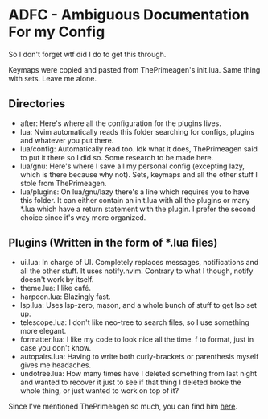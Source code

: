 
# ADFC - Ambiguous Documentation For my Config
So I don't forget wtf did I do to get this through.

Keymaps were copied and pasted from ThePrimeagen's init.lua. Same thing with sets. Leave me alone.

## Directories
- after: Here's where all the configuration for the plugins lives.
- lua: Nvim automatically reads this folder searching for configs, plugins and whatever you put there.
- lua/config: Automatically read too. Idk what it does, ThePrimeagen said to put it there so I did so. Some research to be made here.
- lua/gnu: Here's where I save all my personal config (excepting lazy, which is there because why not). Sets, keymaps and all the other stuff I stole from ThePrimeagen.
- lua/plugins: On lua/gnu/lazy there's a line which requires you to have this folder. It can either contain an init.lua with all the plugins or many *.lua which have a return statement with the plugin. I prefer the second choice since it's way more organized.

## Plugins (Written in the form of *.lua files)
- ui.lua: In charge of UI. Completely replaces messages, notifications and all the other stuff. It uses notify.nvim. Contrary to what I though, notify doesn't work by itself.
- theme.lua: I like café.
- harpoon.lua: Blazingly fast.
- lsp.lua: Uses lsp-zero, mason, and a whole bunch of stuff to get lsp set up.
- telescope.lua: I don't like neo-tree to search files, so I use something more elegant.
- formatter.lua: I like my code to look nice all the time. <leader>f to format, just in case you don't know.
- autopairs.lua: Having to write both curly-brackets or parenthesis myself gives me headaches.
- undotree.lua: How many times have I deleted something from last night and wanted to recover it just to see if that thing I deleted broke the whole thing, or just wanted to work on top of it? 

Since I've mentioned ThePrimeagen so much, you can find him [here](https://github.com/ThePrimeagen).
